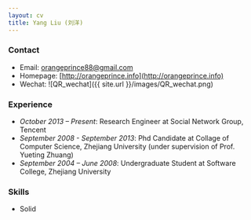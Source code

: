 ```yaml
---
layout: cv
title: Yang Liu (刘洋)
---
```

### Contact

* Email: [orangeprince88@gmail.com](mailto:orangeprince88@gmail.com)
* Homepage: [http://orangeprince.info](http://orangeprince.info)
* Wechat: ![QR_wechat]({{ site.url }}/images/QR_wechat.png) 
	
### Experience

* *October 2013 – Present*: Research Engineer at Social Network Group, Tencent
* *September 2008 - September 2013*: Phd Candidate at Collage of Computer Science, Zhejiang University (under supervision of Prof. Yueting Zhuang)
* *September 2004 – June 2008*: Undergraduate Student at Software College, Zhejiang University 

### Skills
* Solid
